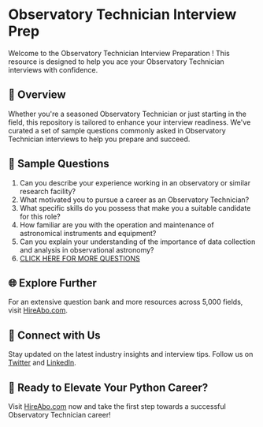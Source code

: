 # Observatory Technician Interview Prep

Welcome to the Observatory Technician Interview Preparation ! This resource is designed to help you ace your Observatory Technician interviews with confidence.

## 🚀 Overview

Whether you're a seasoned Observatory Technician or just starting in the field, this repository is tailored to enhance your interview readiness. We've curated a set of sample questions commonly asked in Observatory Technician interviews to help you prepare and succeed.

## 📝 Sample Questions

1. Can you describe your experience working in an observatory or similar research facility?
2. What motivated you to pursue a career as an Observatory Technician?
3. What specific skills do you possess that make you a suitable candidate for this role?
4. How familiar are you with the operation and maintenance of astronomical instruments and equipment?
5. Can you explain your understanding of the importance of data collection and analysis in observational astronomy?
6. [CLICK HERE FOR MORE QUESTIONS](https://hireabo.com/job/5_4_3/Observatory%20Technician)

## 🌐 Explore Further

For an extensive question bank and more resources across 5,000 fields, visit [HireAbo.com](https://www.hireabo.com).

## 📱 Connect with Us

Stay updated on the latest industry insights and interview tips. Follow us on [Twitter](https://twitter.com/hireabo) and [LinkedIn](https://www.linkedin.com/in/hire-abo-3609972a8/).

## 🚀 Ready to Elevate Your Python Career?

Visit [HireAbo.com](https://www.hireabo.com) now and take the first step towards a successful Observatory Technician career!